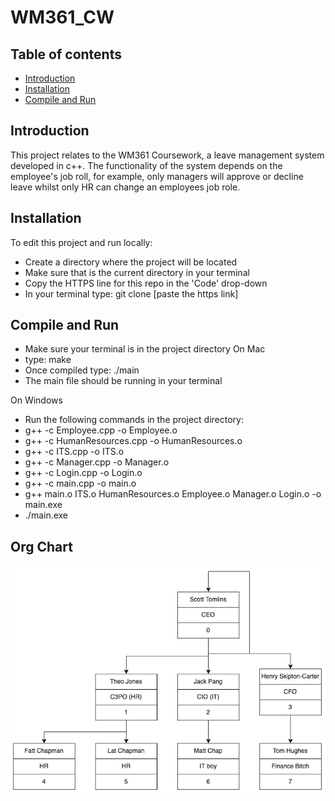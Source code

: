 # WM361_CW

## Table of contents
* [Introduction](#introduction)
* [Installation](#installation)
* [Compile and Run](#compile-and-run)

## Introduction
This project relates to the WM361 Coursework, a leave management system developed in c++. The functionality of the system depends on the employee's job roll,
for example, only managers will approve or decline leave whilst only HR can change an employees job role.

## Installation

To edit this project and run locally:

* Create a directory where the project will be located
* Make sure that is the current directory in your terminal
* Copy the HTTPS line for this repo in the 'Code' drop-down
* In your terminal type: git clone [paste the https link]


## Compile and Run
* Make sure your terminal is in the project directory
On Mac 
* type: make
* Once compiled type: ./main 
* The main file should be running in your terminal

On Windows
* Run the following commands in the project directory:
* g++ -c Employee.cpp -o Employee.o 
* g++ -c HumanResources.cpp -o HumanResources.o
* g++ -c ITS.cpp -o ITS.o
* g++ -c Manager.cpp -o Manager.o
* g++ -c Login.cpp -o Login.o
* g++ -c main.cpp -o main.o
* g++ main.o ITS.o HumanResources.o Employee.o Manager.o Login.o  -o main.exe
* ./main.exe


## Org Chart
![img.png](misc/org_chart.png)

